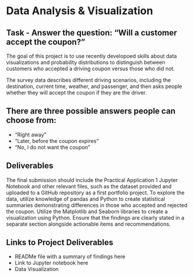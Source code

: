 # Data Analysis & Visualization
## Task - Answer the question: “Will a customer accept the coupon?” 

The goal of this project is to use recently developoed skills about data visualizations and probability distributions to distinguish between customers who accepted a driving coupon versus those who did not.

The survey data describes different driving scenarios, including the destination, current time, weather, and passenger, and then asks people whether they will accept the coupon if they are the driver. 

## There are three possible answers people can choose from:
- “Right away”
- “Later, before the coupon expires”
- “No, I do not want the coupon”

## Deliverables

The final submission should include the Practical Application 1 Jupyter Notebook and other relevant files, such as the dataset provided and uploaded to a GitHub repository as a first portfolio project. To explore the data, utilize knowledge of pandas and Python to create statistical summaries demonstrating differences in those who accepted and rejected the coupon. Utilize the Matplotlib and Seaborn libraries to create a visualization using Python. Ensure that the findings are clearly stated in a separate section alongside actionable items and recommendations.

## Links to Project Deliverables
- READMe file with a summary of findings here
- Link to Jupyter notebook here
- Data Visualization
